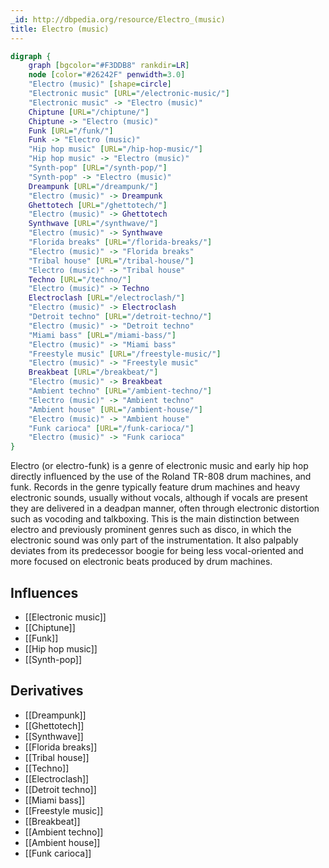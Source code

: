 ```yaml
---
_id: http://dbpedia.org/resource/Electro_(music)
title: Electro (music)
---
```


```dot
digraph {
	graph [bgcolor="#F3DDB8" rankdir=LR]
	node [color="#26242F" penwidth=3.0]
	"Electro (music)" [shape=circle]
	"Electronic music" [URL="/electronic-music/"]
	"Electronic music" -> "Electro (music)"
	Chiptune [URL="/chiptune/"]
	Chiptune -> "Electro (music)"
	Funk [URL="/funk/"]
	Funk -> "Electro (music)"
	"Hip hop music" [URL="/hip-hop-music/"]
	"Hip hop music" -> "Electro (music)"
	"Synth-pop" [URL="/synth-pop/"]
	"Synth-pop" -> "Electro (music)"
	Dreampunk [URL="/dreampunk/"]
	"Electro (music)" -> Dreampunk
	Ghettotech [URL="/ghettotech/"]
	"Electro (music)" -> Ghettotech
	Synthwave [URL="/synthwave/"]
	"Electro (music)" -> Synthwave
	"Florida breaks" [URL="/florida-breaks/"]
	"Electro (music)" -> "Florida breaks"
	"Tribal house" [URL="/tribal-house/"]
	"Electro (music)" -> "Tribal house"
	Techno [URL="/techno/"]
	"Electro (music)" -> Techno
	Electroclash [URL="/electroclash/"]
	"Electro (music)" -> Electroclash
	"Detroit techno" [URL="/detroit-techno/"]
	"Electro (music)" -> "Detroit techno"
	"Miami bass" [URL="/miami-bass/"]
	"Electro (music)" -> "Miami bass"
	"Freestyle music" [URL="/freestyle-music/"]
	"Electro (music)" -> "Freestyle music"
	Breakbeat [URL="/breakbeat/"]
	"Electro (music)" -> Breakbeat
	"Ambient techno" [URL="/ambient-techno/"]
	"Electro (music)" -> "Ambient techno"
	"Ambient house" [URL="/ambient-house/"]
	"Electro (music)" -> "Ambient house"
	"Funk carioca" [URL="/funk-carioca/"]
	"Electro (music)" -> "Funk carioca"
}
```

Electro (or electro-funk) is a genre of electronic music and early hip hop directly influenced by the use of the Roland TR-808 drum machines, and funk. Records in the genre typically feature drum machines and heavy electronic sounds, usually without vocals, although if vocals are present they are delivered in a deadpan manner, often through electronic distortion such as vocoding and talkboxing. This is the main distinction between electro and previously prominent genres such as disco, in which the electronic sound was only part of the instrumentation. It also palpably deviates from its predecessor boogie for being less vocal-oriented and more focused on electronic beats produced by drum machines.

## Influences

- [[Electronic music]]
- [[Chiptune]]
- [[Funk]]
- [[Hip hop music]]
- [[Synth-pop]]

## Derivatives

- [[Dreampunk]]
- [[Ghettotech]]
- [[Synthwave]]
- [[Florida breaks]]
- [[Tribal house]]
- [[Techno]]
- [[Electroclash]]
- [[Detroit techno]]
- [[Miami bass]]
- [[Freestyle music]]
- [[Breakbeat]]
- [[Ambient techno]]
- [[Ambient house]]
- [[Funk carioca]]
